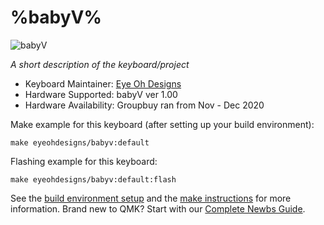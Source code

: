 # %babyV%

![babyV](https://i.imgur.com/iRUm9I5l.jpg)

*A short description of the keyboard/project*

* Keyboard Maintainer: [Eye Oh Designs](https://github.com/joedinkle)
* Hardware Supported: babyV ver 1.00
* Hardware Availability: Groupbuy ran from Nov - Dec 2020

Make example for this keyboard (after setting up your build environment):

    make eyeohdesigns/babyv:default

Flashing example for this keyboard:

    make eyeohdesigns/babyv:default:flash

See the [build environment setup](https://docs.qmk.fm/#/getting_started_build_tools) and the [make instructions](https://docs.qmk.fm/#/getting_started_make_guide) for more information. Brand new to QMK? Start with our [Complete Newbs Guide](https://docs.qmk.fm/#/newbs).
